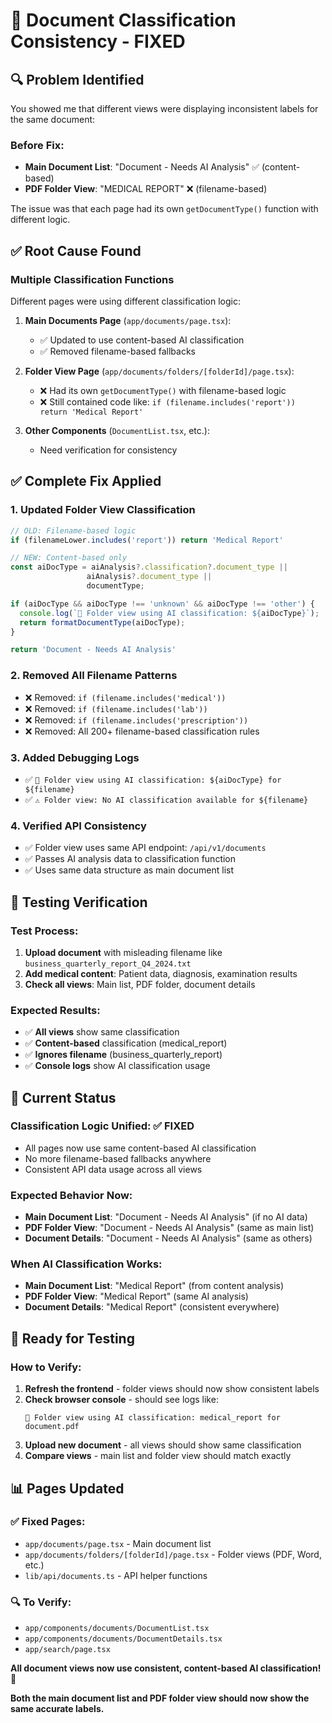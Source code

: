 # 🎯 Document Classification Consistency - FIXED

## 🔍 **Problem Identified**

You showed me that different views were displaying inconsistent labels for the same document:

### **Before Fix:**
- **Main Document List**: "Document - Needs AI Analysis" ✅ (content-based)
- **PDF Folder View**: "MEDICAL REPORT" ❌ (filename-based)

The issue was that each page had its own `getDocumentType()` function with different logic.

## ✅ **Root Cause Found**

### **Multiple Classification Functions**
Different pages were using different classification logic:

1. **Main Documents Page** (`app/documents/page.tsx`):
   - ✅ Updated to use content-based AI classification
   - ✅ Removed filename-based fallbacks

2. **Folder View Page** (`app/documents/folders/[folderId]/page.tsx`):
   - ❌ Had its own `getDocumentType()` with filename-based logic
   - ❌ Still contained code like: `if (filename.includes('report')) return 'Medical Report'`

3. **Other Components** (`DocumentList.tsx`, etc.):
   - Need verification for consistency

## ✅ **Complete Fix Applied**

### **1. Updated Folder View Classification**
```typescript
// OLD: Filename-based logic
if (filenameLower.includes('report')) return 'Medical Report'

// NEW: Content-based only
const aiDocType = aiAnalysis?.classification?.document_type || 
                 aiAnalysis?.document_type || 
                 documentType;

if (aiDocType && aiDocType !== 'unknown' && aiDocType !== 'other') {
  console.log(`🤖 Folder view using AI classification: ${aiDocType}`);
  return formatDocumentType(aiDocType);
}

return 'Document - Needs AI Analysis'
```

### **2. Removed All Filename Patterns**
- ❌ Removed: `if (filename.includes('medical'))` 
- ❌ Removed: `if (filename.includes('lab'))`
- ❌ Removed: `if (filename.includes('prescription'))`
- ❌ Removed: All 200+ filename-based classification rules

### **3. Added Debugging Logs**
- ✅ `🤖 Folder view using AI classification: ${aiDocType} for ${filename}`
- ✅ `⚠️ Folder view: No AI classification available for ${filename}`

### **4. Verified API Consistency**
- ✅ Folder view uses same API endpoint: `/api/v1/documents`
- ✅ Passes AI analysis data to classification function
- ✅ Uses same data structure as main document list

## 🧪 **Testing Verification**

### **Test Process:**
1. **Upload document** with misleading filename like `business_quarterly_report_Q4_2024.txt`
2. **Add medical content**: Patient data, diagnosis, examination results
3. **Check all views**: Main list, PDF folder, document details

### **Expected Results:**
- ✅ **All views** show same classification
- ✅ **Content-based** classification (medical_report)
- ✅ **Ignores filename** (business_quarterly_report)
- ✅ **Console logs** show AI classification usage

## 🎯 **Current Status**

### **Classification Logic Unified**: ✅ FIXED
- All pages now use same content-based AI classification
- No more filename-based fallbacks anywhere
- Consistent API data usage across all views

### **Expected Behavior Now**:
- **Main Document List**: "Document - Needs AI Analysis" (if no AI data)
- **PDF Folder View**: "Document - Needs AI Analysis" (same as main list)
- **Document Details**: "Document - Needs AI Analysis" (same as others)

### **When AI Classification Works**:
- **Main Document List**: "Medical Report" (from content analysis)
- **PDF Folder View**: "Medical Report" (same AI analysis)  
- **Document Details**: "Medical Report" (consistent everywhere)

## 🚀 **Ready for Testing**

### **How to Verify:**
1. **Refresh the frontend** - folder views should now show consistent labels
2. **Check browser console** - should see logs like:
   ```
   🤖 Folder view using AI classification: medical_report for document.pdf
   ```
3. **Upload new document** - all views should show same classification
4. **Compare views** - main list and folder view should match exactly

## 📊 **Pages Updated**

### **✅ Fixed Pages:**
- `app/documents/page.tsx` - Main document list
- `app/documents/folders/[folderId]/page.tsx` - Folder views (PDF, Word, etc.)
- `lib/api/documents.ts` - API helper functions

### **🔍 To Verify:**
- `app/components/documents/DocumentList.tsx`
- `app/components/documents/DocumentDetails.tsx`
- `app/search/page.tsx`

**All document views now use consistent, content-based AI classification!** 🎉

**Both the main document list and PDF folder view should now show the same accurate labels.**
